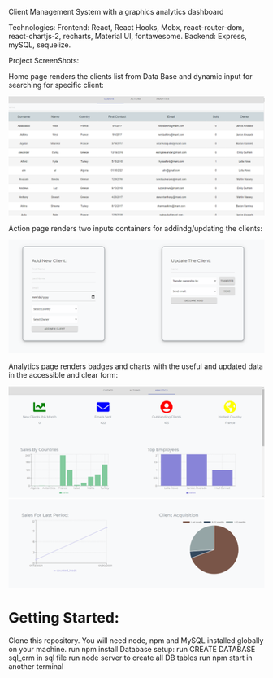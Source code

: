 Client Management System with a graphics analytics dashboard

Technologies: 
              Frontend:
            React, React Hooks, Mobx, react-router-dom, react-chartjs-2, recharts, Material UI, fontawesome.
               Backend:
            Express, mySQL, sequelize.

Project ScreenShots:

  Home page renders the clients list from Data Base and dynamic input for searching for specific client:

  ![Image](readmeScreenShots/CRM-clients.png)

  Action page renders two inputs containers for addindg/updating the clients:

  ![Image](readmeScreenShots/CRM-actions.png)

  Analytics page renders badges and charts with the useful and updated data
  in the accessible and clear form:

  ![Image](readmeScreenShots/CRM-budges.png)
  ![Image](readmeScreenShots/CRM-charts.png)










# Getting Started:

Clone this repository. You will need node, npm and MySQL installed globally on your machine.
run npm install
Database setup:
run CREATE DATABASE sql_crm in sql file
run node server to create all DB tables
run npm start in another terminal

